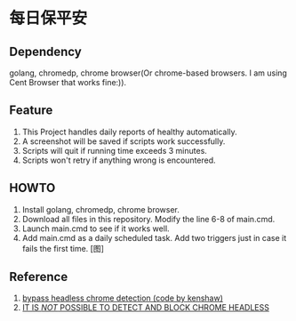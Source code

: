 # 每日保平安

## Dependency
golang, chromedp, chrome browser(Or chrome-based browsers. I am using Cent Browser that works fine:)).

## Feature
1. This Project handles daily reports of healthy automatically.
2. A screenshot will be saved if scripts work successfully.
3. Scripts will quit if running time exceeds 3 minutes.
4. Scripts won't retry if anything wrong is encountered.


## HOWTO
1. Install golang, chromedp, chrome browser.
2. Download all files in this repository. Modify the line 6-8 of main.cmd.
3. Launch main.cmd to see if it works well.
4. Add main.cmd as a daily scheduled task. Add two triggers just in case it fails the first time.
[图]

## Reference
1. [bypass headless chrome detection
(code by kenshaw)](https://github.com/chromedp/chromedp/issues/396#issuecomment-503351342)
2. [IT IS *NOT* POSSIBLE TO DETECT AND BLOCK CHROME HEADLESS](https://intoli.com/blog/not-possible-to-block-chrome-headless/)

